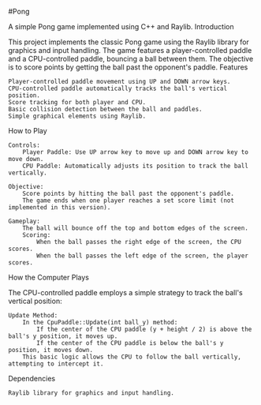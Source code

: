 #Pong

A simple Pong game implemented using C++ and Raylib.
Introduction

This project implements the classic Pong game using the Raylib library for graphics and input handling. The game features a player-controlled paddle and a CPU-controlled paddle, bouncing a ball between them. The objective is to score points by getting the ball past the opponent's paddle.
Features

    Player-controlled paddle movement using UP and DOWN arrow keys.
    CPU-controlled paddle automatically tracks the ball's vertical position.
    Score tracking for both player and CPU.
    Basic collision detection between the ball and paddles.
    Simple graphical elements using Raylib.

How to Play

    Controls:
        Player Paddle: Use UP arrow key to move up and DOWN arrow key to move down.
        CPU Paddle: Automatically adjusts its position to track the ball vertically.

    Objective:
        Score points by hitting the ball past the opponent's paddle.
        The game ends when one player reaches a set score limit (not implemented in this version).

    Gameplay:
        The ball will bounce off the top and bottom edges of the screen.
        Scoring:
            When the ball passes the right edge of the screen, the CPU scores.
            When the ball passes the left edge of the screen, the player scores.

How the Computer Plays

The CPU-controlled paddle employs a simple strategy to track the ball's vertical position:

    Update Method:
        In the CpuPaddle::Update(int ball_y) method:
            If the center of the CPU paddle (y + height / 2) is above the ball's y position, it moves up.
            If the center of the CPU paddle is below the ball's y position, it moves down.
        This basic logic allows the CPU to follow the ball vertically, attempting to intercept it.

Dependencies

    Raylib library for graphics and input handling.
